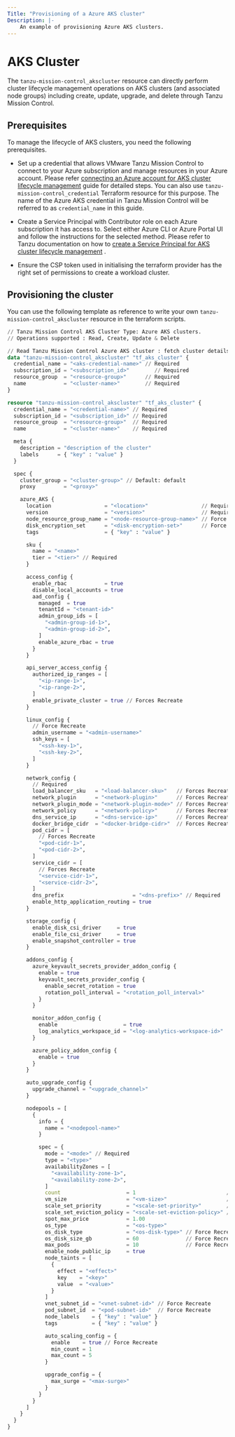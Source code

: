 ```yaml
---
Title: "Provisioning of a Azure AKS cluster"
Description: |-
    An example of provisioning Azure AKS clusters.
---
```

# AKS Cluster

The `tanzu-mission-control_akscluster` resource can directly perform cluster lifecycle management operations on AKS clusters
(and associated node groups) including create, update, upgrade, and delete through Tanzu Mission Control.

## Prerequisites

To manage the lifecycle of AKS clusters, you need the following prerequisites.

- Set up a credential that allows VMware Tanzu Mission Control to connect to your Azure subscription and manage resources in your Azure account. Please refer [connecting an Azure account for AKS cluster lifecycle management][azure-account] guide for detailed steps.
You can also use `tanzu-mission-control_credential` Terraform resource for this purpose. The name of the Azure AKS credential in Tanzu Mission Control will be referred to as `credential_name` in this guide.

- Create a Service Principal with Contributor role on each Azure subscription it has access to. Select either Azure CLI or Azure Portal UI and follow the instructions for the selected method. Please refer to Tanzu documentation on how to [create a Service Principal for AKS cluster lifecycle management][tanzu-aks-credential] .

- Ensure the CSP token used in initialising the terraform provider has the right set of permissions to create a workload cluster.

[tanzu-aks-credential]: https://techdocs.broadcom.com/us/en/vmware-tanzu/standalone-components/tanzu-mission-control/1-4/tanzu-mission-control-documentation/tanzumc-using-GUID-90ED8C73-8A40-46FF-85AE-A8DAA9048AA9.html?hWord=N4IghgNiBcIMoFEBKA1AkgYQQAgApLQDkM1cBBAGRAF8g
[azure-account]: https://techdocs.broadcom.com/us/en/vmware-tanzu/standalone-components/tanzu-mission-control/1-4/tanzu-mission-control-documentation/tanzumc-using-GUID-2CA6A21A-1D33-4852-B8F2-86BB3A1337E4.html

## Provisioning the cluster

You can use the following template as reference to write your own `tanzu-mission-control_akscluster` resource in the terraform scripts.

```terraform
// Tanzu Mission Control AKS Cluster Type: Azure AKS clusters.
// Operations supported : Read, Create, Update & Delete

// Read Tanzu Mission Control Azure AKS cluster : fetch cluster details
data "tanzu-mission-control_akscluster" "tf_aks_cluster" {
  credential_name = "<aks-credential-name>" // Required
  subscription_id = "<subscription_id>"        // Required
  resource_group  = "<resource-group>"      // Required
  name            = "<cluster-name>"        // Required
}

resource "tanzu-mission-control_akscluster" "tf_aks_cluster" {
  credential_name = "<credential-name>" // Required
  subscription_id = "<subscription_id>" // Required
  resource_group  = "<resource-group>"  // Required
  name            = "<cluster-name>"    // Required

  meta {
    description = "description of the cluster"
    labels      = { "key" : "value" }
  }

  spec {
    cluster_group = "<cluster-group>" // Default: default
    proxy         = "<proxy>"

    azure_AKS {
      location                 = "<location>"                 // Required     // Force Recreate
      version                  = "<version>"                  // Required
      node_resource_group_name = "<node-resource-group-name>" // Force Recreate
      disk_encryption_set      = "<disk-encryption-set>"      // Force Recreate
      tags                     = { "key" : "value" }

      sku {
        name = "<name>"
        tier = "<tier>" // Required
      }

      access_config {
        enable_rbac            = true
        disable_local_accounts = true
        aad_config {
          managed  = true
          tenantId = "<tenant-id>"
          admin_group_ids = [
            "<admin-group-id-1>",
            "<admin-group-id-2>",
          ]
          enable_azure_rbac = true
        }
      }

      api_server_access_config {
        authorized_ip_ranges = [
          "<ip-range-1>",
          "<ip-range-2>",
        ]
        enable_private_cluster = true // Forces Recreate
      }

      linux_config {
        // Force Recreate
        admin_username = "<admin-username>"
        ssh_keys = [
          "<ssh-key-1>",
          "<ssh-key-2>",
        ]
      }

      network_config {
        // Required
        load_balancer_sku   = "<load-balancer-sku>"   // Forces Recreate
        network_plugin      = "<network-plugin>"      // Forces Recreate
        network_plugin_mode = "<network-plugin-mode>" // Forces Recreate
        network_policy      = "<network-policy>"      // Forces Recreate
        dns_service_ip      = "<dns-service-ip>"      // Forces Recreate
        docker_bridge_cidr  = "<docker-bridge-cidr>"  // Forces Recreate
        pod_cidr = [
          // Forces Recreate
          "<pod-cidr-1>",
          "<pod-cidr-2>",
        ]
        service_cidr = [
          // Forces Recreate
          "<service-cidr-1>",
          "<service-cidr-2>",
        ]
        dns_prefix                      = "<dns-prefix>" // Required
        enable_http_application_routing = true
      }

      storage_config {
        enable_disk_csi_driver     = true
        enable_file_csi_driver     = true
        enable_snapshot_controller = true
      }

      addons_config {
        azure_keyvault_secrets_provider_addon_config {
          enable = true
          keyvault_secrets_provider_config {
            enable_secret_rotation = true
            rotation_poll_interval = "<rotation_poll_interval>"
          }
        }

        monitor_addon_config {
          enable                     = true
          log_analytics_workspace_id = "<log-analytics-workspace-id>"
        }

        azure_policy_addon_config {
          enable = true
        }
      }

      auto_upgrade_config {
        upgrade_channel = "<upgrade_channel>"
      }

      nodepools = [
        {
          info = {
            name = "<nodepool-name>"
          }

          spec = {
            mode = "<mode>" // Required
            type = "<type>"
            availabilityZones = [
              "<availability-zone-1>",
              "<availability-zone-2>",
            ]
            count                     = 1                             // Required
            vm_size                   = "<vm-size>"                   // Required // Force Recreate
            scale_set_priority        = "<scale-set-priority>"        // Force Recreate
            scale_set_eviction_policy = "<scale-set-eviction-policy>" // Force Recreate
            spot_max_price            = 1.00
            os_type                   = "<os-type>"
            os_disk_type              = "<os-disk-type>" // Force Recreate
            os_disk_size_gb           = 60               // Force Recreate
            max_pods                  = 10               // Force Recreate
            enable_node_public_ip     = true
            node_taints = [
              {
                effect = "<effect>"
                key    = "<key>"
                value  = "<value>"
              }
            ]
            vnet_subnet_id = "<vnet-subnet-id>" // Force Recreate
            pod_subnet_id  = "<pod-subnet-id>"  // Force Recreate
            node_labels    = { "key" : "value" }
            tags           = { "key" : "value" }

            auto_scaling_config = {
              enable    = true // Force Recreate
              min_count = 1
              max_count = 5
            }

            upgrade_config = {
              max_surge = "<max-surge>"
            }
          }
        }
      ]
    }
  }
}
```
